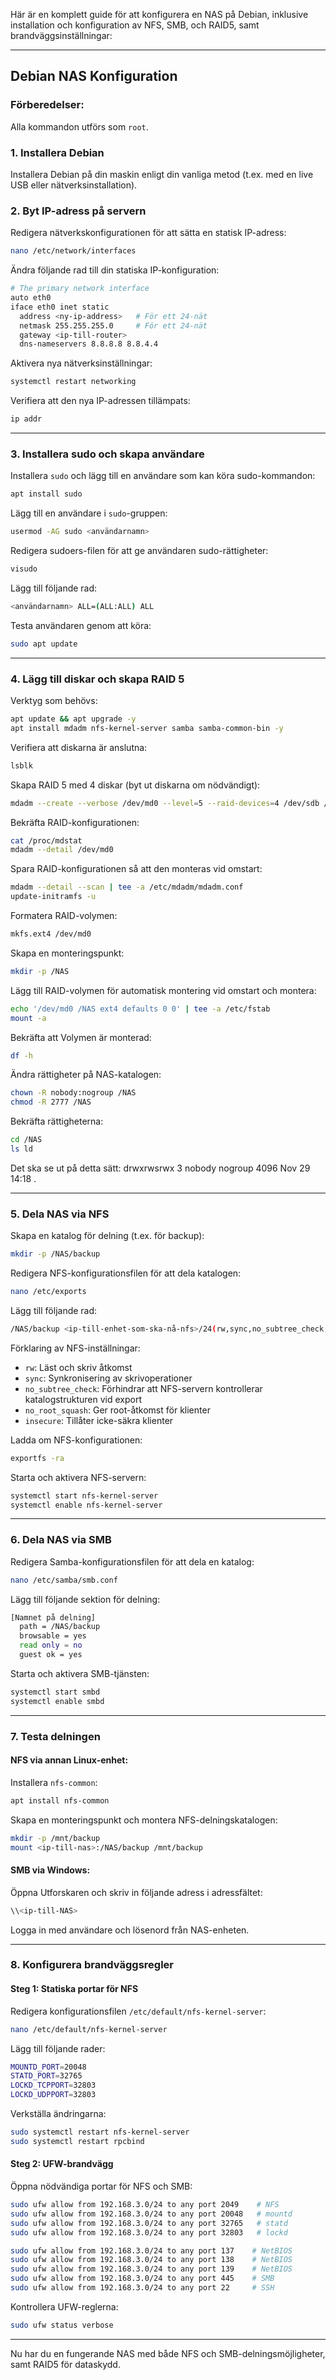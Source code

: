 Här är en komplett guide för att konfigurera en NAS på Debian, inklusive installation och konfiguration av NFS, SMB, och RAID5, samt brandväggsinställningar:

---

## **Debian NAS Konfiguration**

### **Förberedelser:**
Alla kommandon utförs som `root`.

### **1. Installera Debian**
Installera Debian på din maskin enligt din vanliga metod (t.ex. med en live USB eller nätverksinstallation).

### **2. Byt IP-adress på servern**
Redigera nätverkskonfigurationen för att sätta en statisk IP-adress:

```bash
nano /etc/network/interfaces
```

Ändra följande rad till din statiska IP-konfiguration:

```bash
# The primary network interface
auto eth0
iface eth0 inet static
  address <ny-ip-address>   # För ett 24-nät
  netmask 255.255.255.0     # För ett 24-nät
  gateway <ip-till-router>
  dns-nameservers 8.8.8.8 8.8.4.4
```

Aktivera nya nätverksinställningar:

```bash
systemctl restart networking
```

Verifiera att den nya IP-adressen tillämpats:

```bash
ip addr
```

---

### **3. Installera sudo och skapa användare**
Installera `sudo` och lägg till en användare som kan köra sudo-kommandon:

```bash
apt install sudo
```

Lägg till en användare i `sudo`-gruppen:

```bash
usermod -AG sudo <användarnamn>
```

Redigera sudoers-filen för att ge användaren sudo-rättigheter:

```bash
visudo
```

Lägg till följande rad:

```bash
<användarnamn> ALL=(ALL:ALL) ALL
```

Testa användaren genom att köra:

```bash
sudo apt update
```

---

### **4. Lägg till diskar och skapa RAID 5**
Verktyg som behövs:

```bash
apt update && apt upgrade -y
apt install mdadm nfs-kernel-server samba samba-common-bin -y
```

Verifiera att diskarna är anslutna:

```bash
lsblk
```

Skapa RAID 5 med 4 diskar (byt ut diskarna om nödvändigt):

```bash
mdadm --create --verbose /dev/md0 --level=5 --raid-devices=4 /dev/sdb /dev/sdc /dev/sdd /dev/sde
```

Bekräfta RAID-konfigurationen:

```bash
cat /proc/mdstat
mdadm --detail /dev/md0
```

Spara RAID-konfigurationen så att den monteras vid omstart:

```bash
mdadm --detail --scan | tee -a /etc/mdadm/mdadm.conf
update-initramfs -u
```

Formatera RAID-volymen:

```bash
mkfs.ext4 /dev/md0
```

Skapa en monteringspunkt:

```bash
mkdir -p /NAS
```

Lägg till RAID-volymen för automatisk montering vid omstart och montera:

```bash
echo '/dev/md0 /NAS ext4 defaults 0 0' | tee -a /etc/fstab
mount -a
```

Bekräfta att Volymen är monterad:
```bash
df -h
```

Ändra rättigheter på NAS-katalogen:

```bash
chown -R nobody:nogroup /NAS
chmod -R 2777 /NAS
```

Bekräfta rättigheterna:
```bash
cd /NAS
ls ld
```
Det ska se ut på detta sätt:
drwxrwsrwx 3 nobody nogroup 4096 Nov 29 14:18 .

---

### **5. Dela NAS via NFS**
Skapa en katalog för delning (t.ex. för backup):

```bash
mkdir -p /NAS/backup
```

Redigera NFS-konfigurationsfilen för att dela katalogen:

```bash
nano /etc/exports
```

Lägg till följande rad:

```bash
/NAS/backup <ip-till-enhet-som-ska-nå-nfs>/24(rw,sync,no_subtree_check,no_root_squash,insecure)
```

Förklaring av NFS-inställningar:
- `rw`: Läst och skriv åtkomst
- `sync`: Synkronisering av skrivoperationer
- `no_subtree_check`: Förhindrar att NFS-servern kontrollerar katalogstrukturen vid export
- `no_root_squash`: Ger root-åtkomst för klienter
- `insecure`: Tillåter icke-säkra klienter

Ladda om NFS-konfigurationen:

```bash
exportfs -ra
```

Starta och aktivera NFS-servern:

```bash
systemctl start nfs-kernel-server
systemctl enable nfs-kernel-server
```

---

### **6. Dela NAS via SMB**
Redigera Samba-konfigurationsfilen för att dela en katalog:

```bash
nano /etc/samba/smb.conf
```

Lägg till följande sektion för delning:

```bash
[Namnet på delning]
  path = /NAS/backup
  browsable = yes
  read only = no
  guest ok = yes
```

Starta och aktivera SMB-tjänsten:

```bash
systemctl start smbd
systemctl enable smbd
```

---

### **7. Testa delningen**
#### **NFS via annan Linux-enhet:**
Installera `nfs-common`:

```bash
apt install nfs-common
```

Skapa en monteringspunkt och montera NFS-delningskatalogen:

```bash
mkdir -p /mnt/backup
mount <ip-till-nas>:/NAS/backup /mnt/backup
```

#### **SMB via Windows:**
Öppna Utforskaren och skriv in följande adress i adressfältet:

```bash
\\<ip-till-NAS>
```

Logga in med användare och lösenord från NAS-enheten.

---

### **8. Konfigurera brandväggsregler**
#### **Steg 1: Statiska portar för NFS**
Redigera konfigurationsfilen `/etc/default/nfs-kernel-server`:

```bash
nano /etc/default/nfs-kernel-server
```

Lägg till följande rader:

```bash
MOUNTD_PORT=20048
STATD_PORT=32765
LOCKD_TCPPORT=32803
LOCKD_UDPPORT=32803
```

Verkställa ändringarna:

```bash
sudo systemctl restart nfs-kernel-server
sudo systemctl restart rpcbind
```

#### **Steg 2: UFW-brandvägg**
Öppna nödvändiga portar för NFS och SMB:

```bash
sudo ufw allow from 192.168.3.0/24 to any port 2049    # NFS
sudo ufw allow from 192.168.3.0/24 to any port 20048   # mountd
sudo ufw allow from 192.168.3.0/24 to any port 32765   # statd
sudo ufw allow from 192.168.3.0/24 to any port 32803   # lockd

sudo ufw allow from 192.168.3.0/24 to any port 137    # NetBIOS
sudo ufw allow from 192.168.3.0/24 to any port 138    # NetBIOS
sudo ufw allow from 192.168.3.0/24 to any port 139    # NetBIOS
sudo ufw allow from 192.168.3.0/24 to any port 445    # SMB
sudo ufw allow from 192.168.3.0/24 to any port 22     # SSH
```

Kontrollera UFW-reglerna:

```bash
sudo ufw status verbose
```

---

Nu har du en fungerande NAS med både NFS och SMB-delningsmöjligheter, samt RAID5 för dataskydd.
